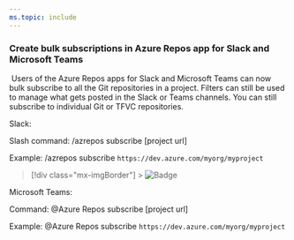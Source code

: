 ```yaml
---
ms.topic: include
---
```


### Create bulk subscriptions in Azure Repos app for Slack and Microsoft Teams

​
Users of the Azure Repos apps for Slack and Microsoft Teams can now bulk subscribe to all the Git repositories in a project. Filters can still be used to manage what gets posted in the Slack or Teams channels. You can still subscribe to individual Git or TFVC repositories.

Slack:

Slash command: /azrepos subscribe [project url] ​

Example: /azrepos subscribe `https://dev.azure.com/myorg/myproject`​

> [!div class="mx-imgBorder"] > ![Badge](../../media/161_04.png)

Microsoft Teams:

Command: @Azure Repos subscribe [project url] ​

Example: @Azure Repos subscribe `https://dev.azure.com/myorg/myproject​`
